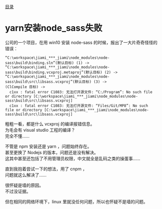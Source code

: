 [目录](./)
# yarn安装node_sass失败

公司的一个项目，在用 win10 安装 node-sass 的时候，报出了一大片奇奇怪怪的错误：

```
“C:\workspace\jiami_***_jiami\node_modules\node-sass\build\binding.sln”(默认目标) (1) ->
“C:\workspace\jiami_***_jiami\node_modules\node-sass\build\binding.vcxproj.metaproj”(默认目标) (2) ->
“C:\workspace\jiami_***_jiami\node_modules\node-sass\build\src\libsass.vcxproj”(默认目标) (3) ->
(ClCompile 目标) ->
  c1xx : fatal error C1083: 无法打开源文件: “C:/Program”: No such file or directory [C:\workspace\jiami_***_jiami\node_modules\node-sass\build\src\libsass.vcxproj]
  c1xx : fatal error C1083: 无法打开源文件: “Files/Git/MP8”: No such file or directory [C:\workspace\jiami_***_jiami\node_modules\node-sass\build\src\libsass.vcxproj]
```

粗粗一看，都是什么 vcxproj 的编译报错信息。  
为毛会有 visual studio 工程的编译？  
完全不懂……  

不管是 npm 安装还是 yarn ，问题始终存在。  
甚至更换了 Nodejs 的版本，问题还是没有解决。    
这其中甚至还包括了不用管理员权限，中文就全是乱码之类的操蛋事……

直到我抱着尝试一下的想法，用了 cnpm ，  
问题就这么解决了……

很怀疑是墙的原因。  
不过没证据。

但在相同的网络环境下，linux 里就没任何问题，所以也怀疑不是墙的问题。

